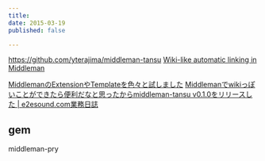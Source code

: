 ```yaml
---
title: 
date: 2015-03-19
published: false

---
```



https://github.com/yterajima/middleman-tansu
[Wiki-like automatic linking in Middleman](http://jwb.io/20130219-wiki-like-automatic-linking-in-middleman.html)

[MiddlemanのExtensionやTemplateを色々と試しました](http://blog.cloudninja.asia/?p=5245)
[Middlemanでwikiっぽいことができたら便利だなと思ったからmiddleman-tansu v0.1.0をリリースした | e2esound.com業務日誌](http://blogged.e2esound.com/2015/01/31/middleman-tansu_v0-1-0_is_released/)



## gem

middleman-pry



